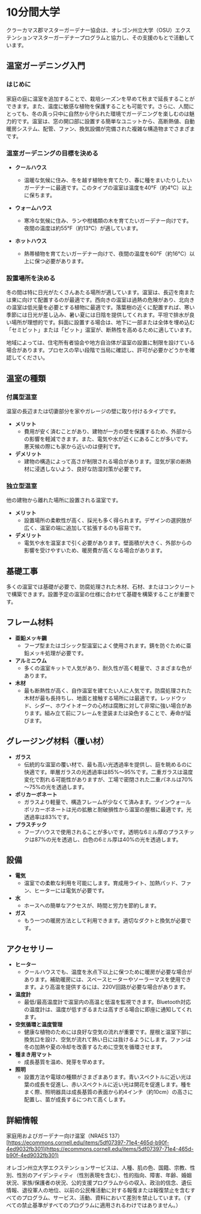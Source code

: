 # 10分間大学  
クラーカマス郡マスターガーデナー協会は、オレゴン州立大学（OSU）エクステンションマスターガーデナープログラムと協力し、その支援のもとで活動しています。  

## 温室ガーデニング入門  

### はじめに  
家庭の庭に温室を追加することで、栽培シーズンを早めて秋まで延長することができます。また、温度に敏感な植物を保護することも可能です。さらに、人間にとっても、冬の真っ只中に自然から守られた環境でガーデニングを楽しむのは魅力的です。温室は、窓の開口部に設置する簡単なユニットから、高断熱値、自動暖房システム、配管、ファン、換気設備が完備された複雑な構造物までさまざまです。  

### 温室ガーデニングの目標を決める  
- **クールハウス**  
  - 温暖な気候に住み、冬を越す植物を育てたり、春に種をまいたりしたいガーデナーに最適です。このタイプの温室は温度を40°F（約4°C）以上に保ちます。  

- **ウォームハウス**  
  - 寒冷な気候に住み、ランや柑橘類の木を育てたいガーデナー向けです。夜間の温度は約55°F（約13°C）が適しています。  

- **ホットハウス**  
  - 熱帯植物を育てたいガーデナー向けで、夜間の温度を60°F（約16°C）以上に保つ必要があります。  

### 設置場所を決める  
冬の間は特に日光がたくさんあたる場所が適しています。温室は、長辺を南または東に向けて配置するのが最適です。西向きの温室は過熱の危険があり、北向きの温室は低光量を必要とする植物に最適です。落葉樹の近くに配置すれば、寒い季節には日光が差し込み、暑い夏には日陰を提供してくれます。平坦で排水が良い場所が理想的です。斜面に設置する場合は、地下に一部または全体を埋め込む「セミピット」または「ピット」温室が、断熱性を高めるために適しています。  

地域によっては、住宅所有者協会や地方自治体が温室の設置に制限を設けている場合があります。プロセスの早い段階で当局に確認し、許可が必要かどうかを確認してください。  

## 温室の種類  
### 付属型温室  
温室の長辺または切妻部分を家やガレージの壁に取り付けるタイプです。  
- **メリット**  
  - 費用が安く済むことがあり、建物が一方の壁を保護するため、外部からの影響を軽減できます。また、電気や水が近くにあることが多いです。悪天候の際にも家から近いのは便利です。  
- **デメリット**  
  - 建物の構造によって高さが制限される場合があります。湿気が家の断熱材に浸透しないよう、良好な防湿対策が必要です。  

### 独立型温室  
他の建物から離れた場所に設置される温室です。  
- **メリット**  
  - 設置場所の柔軟性が高く、採光も多く得られます。デザインの選択肢が広く、温室の端に追加して拡張するのも容易です。  
- **デメリット**  
  - 電気や水を温室まで引く必要があります。壁面積が大きく、外部からの影響を受けやすいため、暖房費が高くなる場合があります。  

## 基礎工事  
多くの温室では基礎が必要で、防腐処理された木材、石材、またはコンクリートで構築できます。設置予定の温室の仕様に合わせて基礎を構築することが重要です。  

## フレーム材料  
- **亜鉛メッキ鋼**  
  - フープ型またはゴシック型温室によく使用されます。錆を防ぐために亜鉛メッキ処理が必要です。  
- **アルミニウム**  
  - 多くの温室キットで人気があり、耐久性が高く軽量で、さまざまな色があります。  
- **木材**  
  - 最も断熱性が高く、自作温室を建てたい人に人気です。防腐処理された木材が最も長持ちし、地面と接触する場所には最適です。レッドウッド、シダー、ホワイトオークの心材は腐敗に対して非常に強い場合があります。組み立て前にフレームを塗装または染色することで、寿命が延びます。  

## グレージング材料（覆い材）  
- **ガラス**  
  - 伝統的な温室の覆い材で、最も高い光透過率を提供し、庭を眺めるのに快適です。単層ガラスの光透過率は85%～95%です。二重ガラスは温度変化で割れる可能性がありますが、工場で密閉された二重パネルは70%～75%の光を透過します。  
- **ポリカーボネート**  
  - ガラスより軽量で、構造フレームが少なくて済みます。ツインウォールポリカーボネートは光の拡散と耐破損性から温室の屋根に最適です。光透過率は83%です。  
- **プラスチック**  
  - フープハウスで使用されることが多いです。透明な6ミル厚のプラスチックは87%の光を透過し、白色の6ミル厚は40%の光を透過します。  

## 設備  
- **電気**  
  - 温室での柔軟な利用を可能にします。育成用ライト、加熱パッド、ファン、ヒーターには電気が必要です。  
- **水**  
  - ホースへの簡単なアクセスが、時間と労力を節約します。  
- **ガス**  
  - もう一つの暖房方法として利用できます。適切なダクトと換気が必要です。  

## アクセサリー  
- **ヒーター**  
  - クールハウスでも、温度を氷点下以上に保つために暖房が必要な場合があります。補助暖房には、スペースヒーターやソーラーマスを使用できます。より高温を提供するには、220V回路が必要な場合があります。  
- **温度計**  
  - 最低/最高温度計で温室内の高温と低温を監視できます。Bluetooth対応の温度計は、温度が低すぎるまたは高すぎる場合に即座に通知してくれます。  
- **空気循環と温度管理**  
  - 健康な植物のためには良好な空気の流れが重要です。屋根と温室下部に換気口を設け、空気が流れて熱い日には抜けるようにします。ファンは冬の加熱や夏の冷却を改善するために空気を循環させます。  
- **種まき用マット**  
  - 成長基質を温め、発芽を早めます。  
- **照明**  
  - 設置方法や電球の種類がさまざまあります。青いスペクトルに近い光は葉の成長を促進し、赤いスペクトルに近い光は開花を促進します。種をまく際、照明器具は成長基質の表面から約4インチ（約10cm）の高さに配置し、苗が成長するにつれて高くします。  

## 詳細情報  
家庭用およびガーデナー向け温室（NRAES 137）  
[https://ecommons.cornell.edu/items/5df07397-71e4-465d-b90f-4ed9032fb301](https://ecommons.cornell.edu/items/5df07397-71e4-465d-b90f-4ed9032fb301)  

オレゴン州立大学エクステンションサービスは、人種、肌の色、国籍、宗教、性別、性別のアイデンティティ（性別表現を含む）、性的指向、障害、年齢、婚姻状況、家族/保護者の状況、公的支援プログラムからの収入、政治的信念、遺伝情報、退役軍人の地位、以前の公民権活動に対する報復または報復禁止を含むすべてのプログラム、サービス、活動、資料において差別を禁止しています。（すべての禁止基準がすべてのプログラムに適用されるわけではありません。）